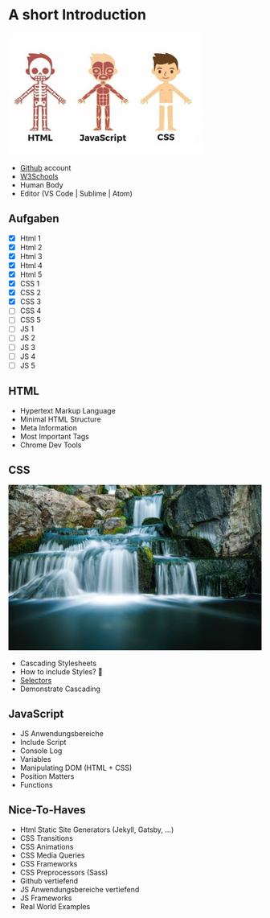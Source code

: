 # A short Introduction
![Human Body](images/human_body.png)

- [Github](https://www.github.com) account
- [W3Schools](https://www.w3schools.com/)
- Human Body
- Editor (VS Code | Sublime | Atom)

## Aufgaben
- [x] Html 1
- [x] Html 2
- [x] Html 3
- [x] Html 4
- [x] Html 5
- [x] CSS 1
- [x] CSS 2
- [x] CSS 3
- [ ] CSS 4
- [ ] CSS 5
- [ ] JS 1
- [ ] JS 2
- [ ] JS 3
- [ ] JS 4
- [ ] JS 5

## HTML
- Hypertext Markup Language
- Minimal HTML Structure
- Meta Information
- Most Important Tags
- Chrome Dev Tools

## CSS
![Waterfall](images/waterfall.jpg)

- Cascading Stylesheets
- How to include Styles? 🤔
- [Selectors](https://www.w3schools.com/cssref/css_selectors.asp)
- Demonstrate Cascading

## JavaScript
- JS Anwendungsbereiche
- Include Script
- Console Log
- Variables
- Manipulating DOM (HTML + CSS)
- Position Matters
- Functions

## Nice-To-Haves
- Html Static Site Generators (Jekyll, Gatsby, ...)
- CSS Transitions
- CSS Animations
- CSS Media Queries
- CSS Frameworks
- CSS Preprocessors (Sass)
- Github vertiefend
- JS Anwendungsbereiche vertiefend
- JS Frameworks
- Real World Examples
